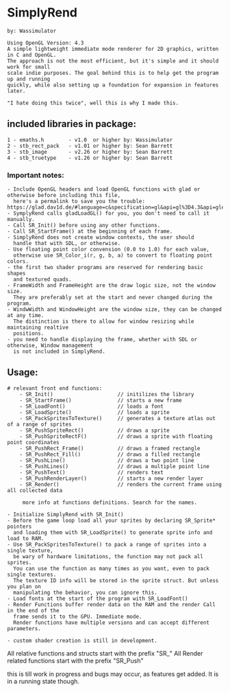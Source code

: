   # SimplyRend
    by: Wassimulator

    Using OpenGL Version: 4.3
    A simple lightweight immediate mode renderer for 2D graphics, written in C and OpenGL.
    The approach is not the most efficient, but it's simple and it should work for small
    scale indie purposes. The goal behind this is to help get the program up and running
    quickly, while also setting up a foundation for expansion in features later.

    "I hate doing this twice", well this is why I made this.

## included libraries in package:
    1 - emaths.h        - v1.0  or higher by: Wassimulator
    2 - stb_rect_pack   - v1.01 or higher by: Sean Barrett
    3 - stb_image       - v2.26 or higher by: Sean Barrett
    4 - stb_truetype    - v1.26 or higher by: Sean Barrett

### Important notes:
    - Include OpenGL headers and load OpenGL functions with glad or otherwise before including this file, 
      here's a permalink to save you the trouble: https://glad.dav1d.de/#language=c&specification=gl&api=gl%3D4.3&api=gles1%3Dnone&api=gles2%3Dnone&api=glsc2%3Dnone&profile=compatibility&loader=on
    - SymplyRend calls gladLoadGL() for you, you don't need to call it manually.
    - Call SR_Init() before using any other functions.
    - Call SR_StartFrame() at the beginning of each frame.
    - SimplyRend does not create window contexts, the user should
      handle that with SDL, or otherwise.
    - Use floating point color convension (0.0 to 1.0) for each value,
      otherwise use SR_Color_i(r, g, b, a) to convert to floating point colors.
    - the first two shader programs are reserved for rendering basic shapes
      and textured quads.
    - FrameWidth and FrameHeight are the draw logic size, not the window size.
      They are preferably set at the start and never changed during the program.
    - WindwWidth and WindowHeight are the window size, they can be changed at any time.
      The distinction is there to allow for window resizing while maintaining realtive
      positions.
    - you need to handle displaying the frame, whether with SDL or otherwise, Window management
      is not included in SimplyRend.

## Usage:

    # relevant front end functions:
        - SR_Init()                     // initilizes the library
        - SR_StartFrame()               // starts a new frame
        - SR_LoadFont()                 // loads a font
        - SR_LoadSprite()               // loads a sprite
        - SR_PackSpritesToTexture()     // generates a texture atlas out of a range of sprites
        - SR_PushSpriteRect()           // draws a sprite
        - SR_PushSpriteRectF()          // draws a sprite with floating point coordinates
        - SR_PushRect_Frame()           // draws a framed rectangle
        - SR_PushRect_Fill()            // draws a filled rectangle
        - SR_PushLine()                 // draws a two point line
        - SR_PushLines()                // draws a multiple point line
        - SR_PushText()                 // renders text
        - SR_PushRenderLayer()          // starts a new render layer
        - SR_Render()                   // renders the current frame using all collected data

         more info at functions definitions. Search for the names.

    - Initialize SimplyRend with SR_Init()
    - Before the game loop load all your sprites by declaring SR_Sprite* pointers
      and loading them with SR_LoadSprite() to generate sprite info and load to RAM.
    - Use SR_PackSpritesToTexture() to pack a range of sprites into a single texture,
      be wary of hardware limitations, the function may not pack all sprites.
      You can use the function as many times as you want, even to pack single textures.
      The texture ID info will be stored in the sprite struct. But unless you plan on
      manipulating the behavior, you can ignore this.
    - Load fonts at the start of the program with SR_LoadFont()
    - Render Functions buffer render data on the RAM and the render Call in the end of the
      frame sends it to the GPU. Immediate mode.
      Render functions have multiple versions and can accept different parameters.

    - custom shader creation is still in development.

All relative functions and structs start with the prefix "SR_"
All Render related functions start with the prefix "SR_Push"

this is till work in progress and bugs may occur, as features get added. It is in a running state though.
